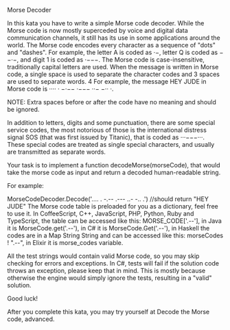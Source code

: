 ﻿Morse Decoder

In this kata you have to write a simple Morse code decoder. While the Morse code is now mostly superceded by voice 
and digital data communication channels, it still has its use in some applications around the world.
The Morse code encodes every character as a sequence of "dots" and "dashes". 
For example, the letter A is coded as ·−, letter Q is coded as −−·−, and digit 1 is coded as ·−−−. 
The Morse code is case-insensitive, traditionally capital letters are used. When the message is written in Morse code, 
a single space is used to separate the character codes and 3 spaces are used to separate words. 4
For example, the message HEY JUDE in Morse code is ···· · −·−−   ·−−− ··− −·· ·.

NOTE: Extra spaces before or after the code have no meaning and should be ignored.

In addition to letters, digits and some punctuation, there are some special service codes, 
the most notorious of those is the international distress signal SOS (that was first issued by Titanic), 
that is coded as ···−−−···. These special codes are treated as single special characters, and usually are transmitted as separate words.

Your task is to implement a function decodeMorse(morseCode), that would take the morse code as input and return a decoded human-readable string.

For example:

MorseCodeDecoder.Decode('.... . -.--   .--- ..- -.. .')
//should return "HEY JUDE"
The Morse code table is preloaded for you as a dictionary, feel free to use it. In CoffeeScript, C++, JavaScript, PHP, Python, Ruby and TypeScript, 
the table can be accessed like this: MORSE_CODE['.--'], in Java it is MorseCode.get('.--'), in C# it is MorseCode.Get('.--'), 
in Haskell the codes are in a Map String String and can be accessed like this: morseCodes ! ".--", in Elixir it is morse_codes variable.

All the test strings would contain valid Morse code, so you may skip checking for errors and exceptions. 
In C#, tests will fail if the solution code throws an exception, please keep that in mind. 
This is mostly because otherwise the engine would simply ignore the tests, resulting in a "valid" solution.

Good luck!

After you complete this kata, you may try yourself at Decode the Morse code, advanced.